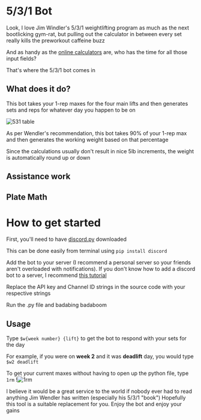 # 5/3/1 Bot
Look, I love Jim Windler's 5/3/1 weightlifting program as much as the next bootlicking gym-rat, but pulling out the calculator in between every set really kills the preworkout caffeine buzz

And as handy as the [online calculators](https://blackironbeast.com/5/3/1/calculator) are, who has the time for all those input fields? 

That's where the 5/3/1 bot comes in 

## What does it do?
This bot takes your 1-rep maxes for the four main lifts and then generates sets and reps for whatever day you happen to be on

![531 table](https://i.imgur.com/ZybK3BJ.png)

As per Wendler's recommendation, this bot takes 90% of your 1-rep max and then generates the working weight based on that percentage

Since the calculations usually don't result in nice 5lb increments, the weight is automatically round up or down

## Assistance work 

## Plate Math 

# How to get started 
First, you'll need to have [discord.py](https://discordpy.readthedocs.io/en/latest/index.html) downloaded

This can be done easily from terminal using `pip install discord`

Add the bot to your server (I recommend a personal server so your friends aren't overloaded with notifications). If you don't know how to add a discord bot to a server, I recommend [this tutorial](https://www.freecodecamp.org/news/create-a-discord-bot-with-python/)

Replace the API key and Channel ID strings in the source code with your respective strings

Run the .py file and badabing badaboom
## Usage
Type `$w{week number} {lift}` to get the bot to respond with your sets for the day

For example, if you were on **week 2** and it was **deadlift** day, you would type `$w2 deadlift`

To get your current maxes without having to open up the python file, type `1rm` 
!![1rm](https://i.imgur.com/msBwILP.png)

I believe it would be a great service to the world if nobody ever had to read anything Jim Wendler has written (especially his 5/3/1 "book") Hopefully this tool is a suitable replacement for you. Enjoy the bot and enjoy your gains
